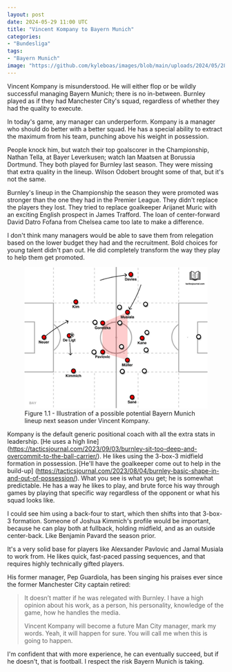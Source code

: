 ```yaml
---
layout: post
date: 2024-05-29 11:00 UTC
title: "Vincent Kompany to Bayern Munich"
categories:
- "Bundesliga"
tags:
- "Bayern Munich"
image: "https://github.com/kyleboas/images/blob/main/uploads/2024/05/28/Image-28May2024_16:25:32.png?raw=true"
---
```


Vincent Kompany is misunderstood. He will either flop or be wildly successful managing Bayern Munich; there is no in-between. Burnley played as if they had Manchester City's squad, regardless of whether they had the quality to execute.

<!---more--->

In today's game, any manager can underperform. Kompany is a manager who should do better with a better squad. He has a special ability to extract the maximum from his team, punching above his weight in possession.

People knock him, but watch their top goalscorer in the Championship, Nathan Tella, at Bayer Leverkusen; watch Ian Maatsen at Borussia Dortmund. They both played for Burnley last season. They were missing that extra quality in the lineup. Wilson Odobert brought some of that, but it's not the same. 

Burnley's lineup in the Championship the season they were promoted was stronger than the one they had in the Premier League. They didn't replace the players they lost. They tried to replace goalkeeper Arijanet Muric with an exciting English prospect in James Trafford. The loan of center-forward David Datro Fofana from Chelsea came too late to make a difference.

I don't think many managers would be able to save them from relegation based on the lower budget they had and the recruitment. Bold choices for young talent didn't pan out. He did completely transform the way they play to help them get promoted.

<figure>
    <img src="https://github.com/kyleboas/images/blob/main/uploads/2024/05/27/Image-27May2024_13:53:32.png?raw=true">
    <figcaption>Figure 1.1 - Illustration of a possible potential Bayern Munich lineup next season under Vincent Kompany.</figcaption>
</figure> 

Kompany is the default generic positional coach with all the extra stats in leadership. [He uses a high line] (https://tacticsjournal.com/2023/09/03/burnley-sit-too-deep-and-overcommit-to-the-ball-carrier/). He likes using the 3-box-3 midfield formation in possession. [He'll have the goalkeeper come out to help in the build-up] (https://tacticsjournal.com/2023/08/04/burnley-basic-shape-in-and-out-of-possession/). What you see is what you get; he is somewhat predictable. He has a way he likes to play, and brute force his way through games by playing that specific way regardless of the opponent or what his squad looks like.

I could see him using a back-four to start, which then shifts into that 3-box-3 formation. Someone of Joshua Kimmich's profile would be important, because he can play both at fullback, holding midfield, and as an outside center-back. Like Benjamin Pavard the season prior.

It's a very solid base for players like Alexsander Pavlovic and Jamal Musiala to work from. He likes quick, fast-paced passing sequences, and that requires highly technically gifted players.

His former manager, Pep Guardiola, has been singing his praises ever since the former Manchester City captain retired:

> It doesn’t matter if he was relegated with Burnley. I have a high opinion about his work, as a person, his personality, knowledge of the game, how he handles the media.
> 
> Vincent Kompany will become a future Man City manager, mark my words. Yeah, it will happen for sure. You will call me when this is going to happen.

I'm confident that with more experience, he can eventually succeed, but if he doesn't, that is football. I respect the risk Bayern Munich is taking.